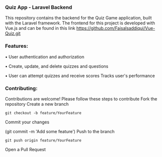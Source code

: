 ### Quiz App - Laravel Backend
This repository contains the backend for the Quiz Game application, built with the Laravel framework. The frontend for this project is developed with Vue.js and can be found in this link https://github.com/Faisalsaddiqui/Vue-Quiz.git
### Features:
• User authentication and authorization

• Create, update, and delete quizzes and questions

• User can attempt quizzes and receive scores
Tracks user's performance

### Contributing:
Contributions are welcome! Please follow these steps to contribute
Fork the repository
Create a new branch
```
git checkout -b feature/YourFeature
```
Commit your changes

(git commit -m 'Add some feature')
Push to the branch 
```
git push origin feature/YourFeature
```
Open a Pull Request

